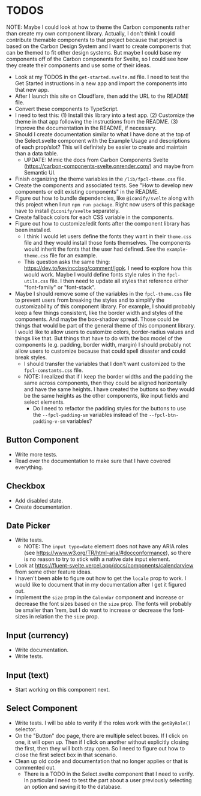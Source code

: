 # TODOS
NOTE: Maybe I could look at how to theme the Carbon components rather than create my own component library. Actually, I don't think I could contribute themable components to that project because that project is based on the Carbon Design System and I want to create components that can be themed to fit other design systems. But maybe I could base my components off of the Carbon components for Svelte, so I could see how they create their components and use some of their ideas.

* Look at my TODOS in the `get-started.svelte.md` file. I need to test the Get Started instructions in a new app and import the components into that new app.
* After I launch this site on Cloudflare, then add the URL to the README file.
* Convert these components to TypeScript.
* I need to test this: (1) Install this library into a test app. (2) Customize the theme in that app following the instructions from the README. (3) Improve the documentation in the README, if necessary. 
* Should I create documentation similar to what I have done at the top of the Select.svelte component with the Example Usage and descriptions of each prop/slot? This will definitely be easier to create and maintain than a data table.
    * UPDATE: Mimic the docs from Carbon Components Svelte (https://carbon-components-svelte.onrender.com/) and maybe from Semantic UI.
* Finish organizing the theme variables in the `/lib/fpcl-theme.css` file.
* Create the components and associated tests. See "How to develop new components or edit existing components" in the README.
* Figure out how to bundle dependencies, like `@iconify/svelte` along with this project when I run `npm run package`. Right now users of this package have to install `@iconify/svelte` separately.
* Create fallback colors for each CSS variable in the components.
* Figure out how to customize/edit fonts after the component library has been installed.
    * I think I would let users define the fonts they want in their `theme.css` file and they would install those fonts themselves. The components would inherit the fonts that the user had defined. See the `example-theme.css` file for an example.
    * This question asks the same thing: https://dev.to/kevinccbsg/comment/jgpk. I need to explore how this would work. Maybe I would define fonts style rules in the `fpcl-utils.css` file. I then need to update all styles that reference either "font-family" or "font-stack".
* Maybe I should remove some of the variables in the `fpcl-theme.css` file to prevent users from breaking the styles and to simplify the customizability of this component library. For example, I should probably keep a few things consistent, like the border width and styles of the components. And maybe the box-shadow spread. Those could be things that would be part of the general theme of this component library. I would like to allow users to customize colors, border-radius values and things like that. But things that have to do with the box model of the components (e.g. padding, border width, margin) I should probably not allow users to customize because that could spell disaster and could break styles.
    * I should transfer the variables that I don't want customized to the `fpcl-constants.css` file.
    * NOTE: I realized that if I keep the border widths and the padding the same across components, then they could be aligned horizontally and have the same heights. I have created the buttons so they would be the same heights as the other components, like input fields and select elements.
        * Do I need to refactor the padding styles for the buttons to use the `--fpcl-padding-sm` variables instead of the `--fpcl-btn-padding-v-sm` variables?

## Button Component
* Write more tests.
* Read over the documentation to make sure that I have covered everything.

## Checkbox
* Add disabled state.
* Create documentation.

## Date Picker
* Write tests.
    * NOTE: The `input type=date` element does not have any ARIA roles (see https://www.w3.org/TR/html-aria/#docconformance), so there is no reason to try to stick with a native date input element.
* Look at https://fluent-svelte.vercel.app/docs/components/calendarview from some other feature ideas.
* I haven't been able to figure out how to get the `locale` prop to work. I would like to document that in my documentation after I get it figured out.
* Implement the `size` prop in the `Calendar` component and increase or decrease the font sizes based on the `size` prop. The fonts will probably be smaller than 1rem, but I do want to increase or decrease the font-sizes in relation the the `size` prop.

## Input (currency)
* Write documentation.
* Write tests.

## Input (text)
* Start working on this component next.

## Select Component
* Write tests. I will be able to verify if the roles work with the `getByRole()` selector.
* On the "Button" doc page, there are multiple select boxes. If I click on one, it will open up. Then if I click on another without explicitly closing the first, then they will both stay open. So I need to figure out how to close the first select box in that scenario.
* Clean up old code and documentation that no longer applies or that is commented out.
    * There is a TODO in the Select.svelte component that I need to verify. In particular I need to test the part about a user previously selecting an option and saving it to the database.
